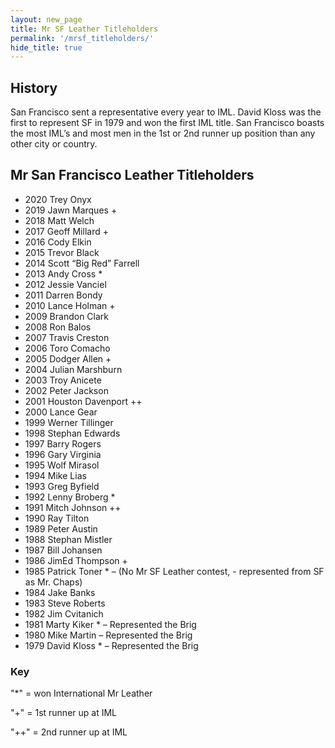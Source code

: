```yaml
---
layout: new_page
title: Mr SF Leather Titleholders
permalink: '/mrsf_titleholders/'
hide_title: true
---
```

## History

San Francisco sent a representative every year to IML.  David Kloss was the first to represent SF in 1979 and won the first IML title. San Francisco boasts the most  IML’s and most men in the 1st or 2nd runner up position than any other city or country.

## Mr San Francisco Leather Titleholders

- 2020  Trey Onyx
- 2019  Jawn Marques +
- 2018  Matt Welch
- 2017  Geoff Millard +
- 2016  Cody Elkin
- 2015  Trevor Black
- 2014  Scott “Big Red” Farrell
- 2013  Andy Cross *
- 2012  Jessie Vanciel
- 2011  Darren Bondy
- 2010  Lance Holman +
- 2009  Brandon Clark
- 2008  Ron Balos
- 2007  Travis Creston
- 2006  Toro Comacho
- 2005  Dodger Allen +
- 2004  Julian Marshburn
- 2003  Troy Anicete
- 2002  Peter Jackson
- 2001  Houston Davenport ++
- 2000  Lance Gear
- 1999  Werner Tillinger
- 1998  Stephan Edwards
- 1997  Barry Rogers
- 1996  Gary Virginia
- 1995  Wolf Mirasol
- 1994  Mike Lias
- 1993  Greg Byfield
- 1992  Lenny Broberg  *
- 1991  Mitch Johnson ++
- 1990  Ray Tilton
- 1989  Peter Austin
- 1988  Stephan Mistler
- 1987  Bill Johansen
- 1986  JimEd Thompson +
- 1985  Patrick Toner * 
  – (No Mr SF Leather contest, - represented from SF as Mr. Chaps)
- 1984  Jake Banks
- 1983  Steve Roberts
- 1982  Jim Cvitanich
- 1981  Marty Kiker  * 
  – Represented the Brig
- 1980  Mike Martin 
  – Represented the Brig
- 1979  David Kloss * 
  – Represented the Brig

### Key

"*" = won International Mr Leather

"+" = 1st runner up at IML

"++" = 2nd runner up at IML